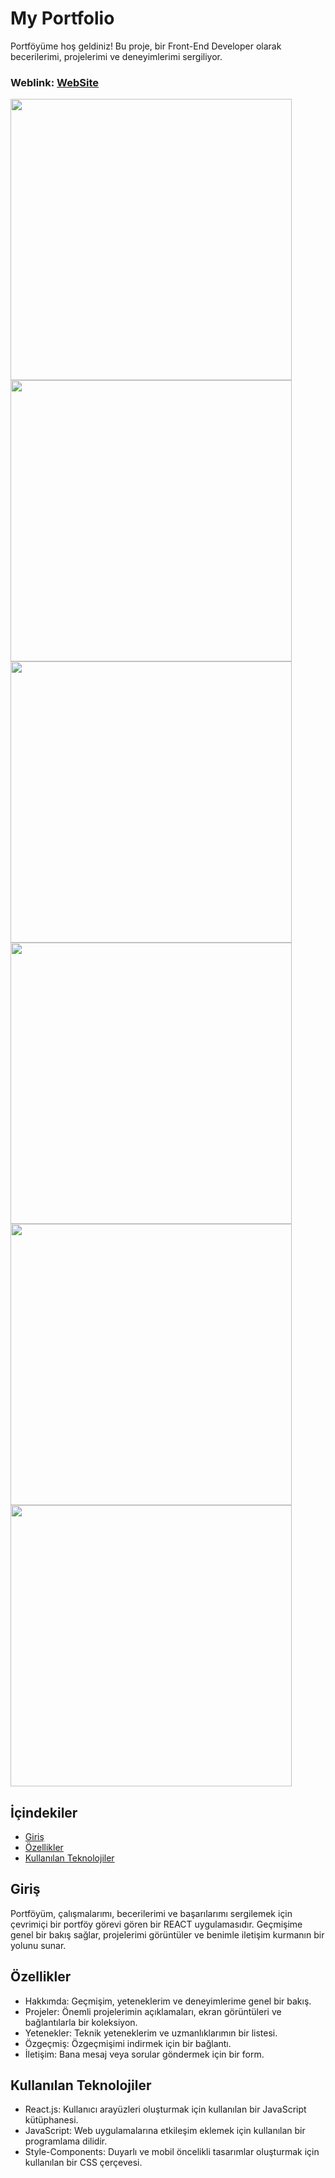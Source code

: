 # My Portfolio
Portföyüme hoş geldiniz! Bu proje, bir Front-End Developer olarak becerilerimi, projelerimi ve deneyimlerimi sergiliyor.

### Weblink: [WebSite](https://emirhanbodur.dev)

<img width="450px;" src="https://github.com/EmirhanBodur/EmirhanBodur-Portfolio/tree/master/src/ımages/üst.png"/>
<img width="450px;" src="https://github.com/EmirhanBodur/EmirhanBodur-Portfolio/tree/master/src/ımages/skills.png"/>
<img width="450px;" src="https://github.com/EmirhanBodur/EmirhanBodur-Portfolio/tree/master/src/ımages/deneyim.png"/>
<img width="450px;" src="https://github.com/EmirhanBodur/EmirhanBodur-Portfolio/tree/master/src/ımages/projelerim.png"/>
<img width="450px;" src="https://github.com/EmirhanBodur/EmirhanBodur-Portfolio/tree/master/src/ımages/eğitim.png"/>
<img width="450px;" src="https://github.com/EmirhanBodur/EmirhanBodur-Portfolio/tree/master/src/ımages/iletisim.png"/>

## İçindekiler
- [Giriş](#giris)
- [Özellikler](#features)
- [Kullanılan Teknolojiler](#technologies-used)

## Giriş
Portföyüm, çalışmalarımı, becerilerimi ve başarılarımı sergilemek için çevrimiçi bir portföy görevi gören bir REACT uygulamasıdır. Geçmişime genel bir bakış sağlar, projelerimi görüntüler ve benimle iletişim kurmanın bir yolunu sunar.

## Özellikler
- Hakkımda: Geçmişim, yeteneklerim ve deneyimlerime genel bir bakış.
- Projeler: Önemli projelerimin açıklamaları, ekran görüntüleri ve bağlantılarla bir koleksiyon.
- Yetenekler: Teknik yeteneklerim ve uzmanlıklarımın bir listesi.
- Özgeçmiş: Özgeçmişimi indirmek için bir bağlantı.
- İletişim: Bana mesaj veya sorular göndermek için bir form.

## Kullanılan Teknolojiler
- React.js: Kullanıcı arayüzleri oluşturmak için kullanılan bir JavaScript kütüphanesi.
- JavaScript: Web uygulamalarına etkileşim eklemek için kullanılan bir programlama dilidir.
- Style-Components: Duyarlı ve mobil öncelikli tasarımlar oluşturmak için kullanılan bir CSS çerçevesi.



